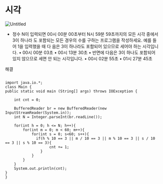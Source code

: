# 시각

![Untitled](%E1%84%89%E1%85%B5%E1%84%80%E1%85%A1%E1%86%A8%203684601f78a6424dba706562b7c7e061/Untitled.png)

- 정수 N이 입력되면 00시 00분 00초부터 N시 59분 59초까지의 모든 시각 중에서 3이 하나라
도 포함되는 모든 경우의 수를 구하는 프로그램을 작성하세요. 예를 들어 1을 입력했을 때 다
음은 3이 하나라도 포함되어 있으므로 세어야 하는 시각입니다.
• 00시 00분 03초
• 00시 13분 30초
• 반면에 다음은 3이 하나도 포함되어 있지 않으므로 세면 안 되는 시각입니다.
• 00시 02분 55초
• 01시 27분 45초

해결

```

import java.io.*;
class Main {
public static void main (String[] args) throws IOException {

    int cnt = 0;

	BufferedReader br = new BufferedReader(new InputStreamReader(System.in));
	int N = Integer.parseInt(br.readLine());

	for(int h = 0; h <= N; h++){
	    for(int m = 0; m < 60; m++){
	        for(int s = 0; s<60; s++){
	          if(h % 10 == 3 || m / 10 == 3 || m % 10 == 3 || s / 10 == 3 || s % 10 == 3){
	                cnt += 1;
	            }
	        }
	    }
	}
	System.out.println(cnt);
}
}
```